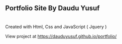 #

## Portfolio Site By Daudu Yusuf

#

Created with Html, Css and JavaScript ( Jquery )

View project at https://dauduyusuf.github.io/portfolio/
